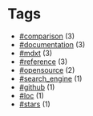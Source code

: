 # Tags


- [#comparison](tag-comparison.html) (3)
- [#documentation](tag-documentation.html) (3)
- [#mdxt](tag-mdxt.html) (3)
- [#reference](tag-reference.html) (3)
- [#opensource](tag-opensource.html) (2)
- [#search_engine](tag-search_engine.html) (1)
- [#github](tag-github.html) (1)
- [#loc](tag-loc.html) (1)
- [#stars](tag-stars.html) (1)